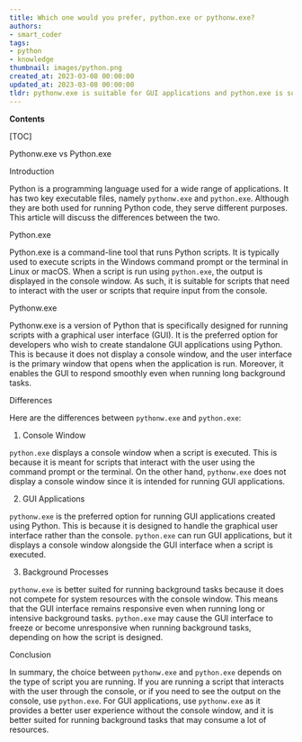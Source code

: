 ```yaml
---
title: Which one would you prefer, python.exe or pythonw.exe?
authors:
- smart_coder
tags:
- python
- knowledge
thumbnail: images/python.png
created_at: 2023-03-08 00:00:00
updated_at: 2023-03-08 00:00:00
tldr: pythonw.exe is suitable for GUI applications and python.exe is suitable for command line applications.
---
```


**Contents**

[TOC]

Pythonw.exe vs Python.exe

Introduction

Python is a programming language used for a wide range of applications. It has two key executable files, namely `pythonw.exe` and `python.exe`. Although they are both used for running Python code, they serve different purposes. This article will discuss the differences between the two.

Python.exe

Python.exe is a command-line tool that runs Python scripts. It is typically used to execute scripts in the Windows command prompt or the terminal in Linux or macOS. When a script is run using `python.exe`, the output is displayed in the console window. As such, it is suitable for scripts that need to interact with the user or scripts that require input from the console.

Pythonw.exe

Pythonw.exe is a version of Python that is specifically designed for running scripts with a graphical user interface (GUI). It is the preferred option for developers who wish to create standalone GUI applications using Python. This is because it does not display a console window, and the user interface is the primary window that opens when the application is run. Moreover, it enables the GUI to respond smoothly even when running long background tasks.

Differences

Here are the differences between `pythonw.exe` and `python.exe`:

1. Console Window

`python.exe` displays a console window when a script is executed. This is because it is meant for scripts that interact with the user using the command prompt or the terminal. On the other hand, `pythonw.exe` does not display a console window since it is intended for running GUI applications.

2. GUI Applications

`pythonw.exe` is the preferred option for running GUI applications created using Python. This is because it is designed to handle the graphical user interface rather than the console. `python.exe` can run GUI applications, but it displays a console window alongside the GUI interface when a script is executed.

3. Background Processes

`pythonw.exe` is better suited for running background tasks because it does not compete for system resources with the console window. This means that the GUI interface remains responsive even when running long or intensive background tasks. `python.exe` may cause the GUI interface to freeze or become unresponsive when running background tasks, depending on how the script is designed.

Conclusion

In summary, the choice between `pythonw.exe` and `python.exe` depends on the type of script you are running. If you are running a script that interacts with the user through the console, or if you need to see the output on the console, use `python.exe`. For GUI applications, use `pythonw.exe` as it provides a better user experience without the console window, and it is better suited for running background tasks that may consume a lot of resources.
